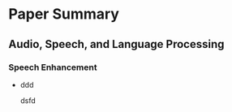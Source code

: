 # Paper Summary

## Audio, Speech, and Language Processing

### Speech Enhancement

- ddd 

  dsfd 

  

  







